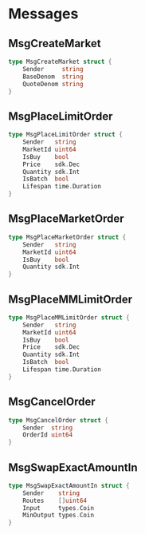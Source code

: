 <!-- order: 3 -->

# Messages

## MsgCreateMarket

```go
type MsgCreateMarket struct {
    Sender     string
    BaseDenom  string
    QuoteDenom string
}
```

## MsgPlaceLimitOrder

```go
type MsgPlaceLimitOrder struct {
    Sender   string
    MarketId uint64
    IsBuy    bool
    Price    sdk.Dec
    Quantity sdk.Int
    IsBatch  bool
    Lifespan time.Duration
}
```

## MsgPlaceMarketOrder

```go
type MsgPlaceMarketOrder struct {
    Sender   string
    MarketId uint64
    IsBuy    bool
    Quantity sdk.Int
}
```

## MsgPlaceMMLimitOrder

```go
type MsgPlaceMMLimitOrder struct {
    Sender   string
    MarketId uint64
    IsBuy    bool
    Price    sdk.Dec
    Quantity sdk.Int
    IsBatch  bool
    Lifespan time.Duration
}
```

## MsgCancelOrder

```go
type MsgCancelOrder struct {
    Sender  string
    OrderId uint64
}
```

## MsgSwapExactAmountIn

```go
type MsgSwapExactAmountIn struct {
    Sender    string
    Routes    []uint64
    Input     types.Coin
    MinOutput types.Coin
}
```

